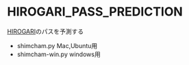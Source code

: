 # HIROGARI_PASS_PREDICTION
[HIROGARI](http://www.sssrc.aero.osakafu-u.ac.jp/hirogari/)のパスを予測する
* shimcham.py
    Mac,Ubuntu用
* shimcham-win.py
    windows用